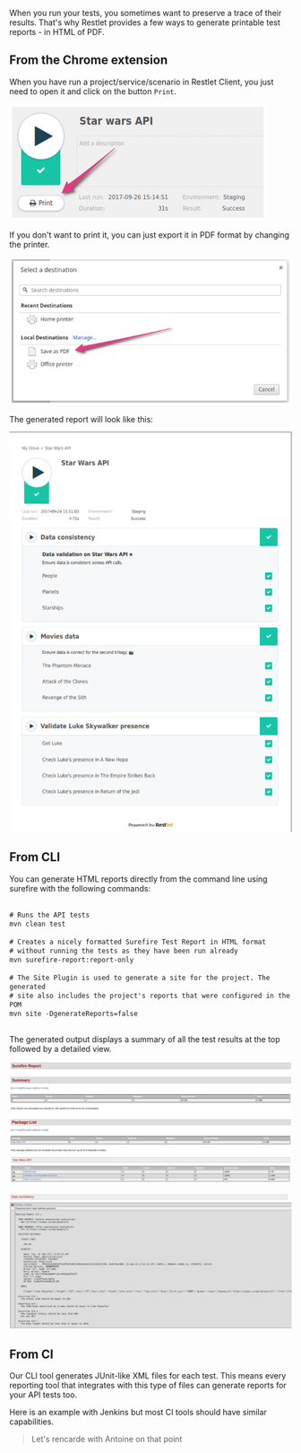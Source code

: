 When you run your tests, you sometimes want to preserve a trace of their results. That's why Restlet provides a few
ways to generate printable test reports - in HTML of PDF.

<a class="anchor" name="from-the-chrome-extension"></a>
## From the Chrome extension

When you have run a project/service/scenario in Restlet Client, you just need to open it and click on the button
`Print`.

![Print button](./images/print_report_button.png)

If you don't want to print it, you can just export it in PDF format by changing the printer.

![Save as pdf](./images/save_as_pdf.png)

The generated report will look like this:

![Extension report](./images/extension_report.png)

<a class="anchor" name="from-cli"></a>
## From CLI

You can generate HTML reports directly from the command line using surefire with the following commands:

<pre class="language-shell">
<code class="language-shell">
# Runs the API tests
mvn clean test

# Creates a nicely formatted Surefire Test Report in HTML format
# without running the tests as they have been run already
mvn surefire-report:report-only

# The Site Plugin is used to generate a site for the project. The generated
# site also includes the project&apos;s reports that were configured in the POM
mvn site -DgenerateReports=false
</code>
</pre>

The generated output displays a summary of all the test results at the top followed by a detailed view.

![Surefire summary](./images/surefire_summary.png)

![Surefire details](./images/surefire_details.png)

<a class="anchor" name="from-ci"></a>
## From CI

Our CLI tool generates JUnit-like XML files for each test. This means every reporting tool that integrates with this
type of files can generate reports for your API tests too.

Here is an example with Jenkins but most CI tools should have similar capabilities.

<!-- TODO: dodelidoo -->
> Let's rencarde with Antoine on that point
